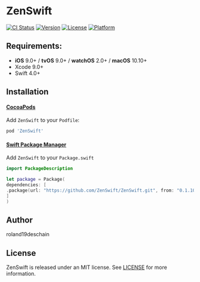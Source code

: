 # ZenSwift

[![CI Status](http://img.shields.io/travis/roland19deschain/ZenSwift.svg?style=flat)](https://travis-ci.org/roland19deschain/ZenSwift)
[![Version](https://img.shields.io/cocoapods/v/ZenSwift.svg?style=flat)](http://cocoapods.org/pods/ZenSwift)
[![License](https://img.shields.io/cocoapods/l/ZenSwift.svg?style=flat)](http://cocoapods.org/pods/ZenSwift)
[![Platform](https://img.shields.io/cocoapods/p/ZenSwift.svg?style=flat)](http://cocoapods.org/pods/ZenSwift)

## Requirements:
- **iOS** 9.0+ / **tvOS** 9.0+ / **watchOS** 2.0+ / **macOS** 10.10+
- Xcode 9.0+
- Swift 4.0+

## Installation

#### [CocoaPods](http://cocoapods.org)
Add `ZenSwift` to your `Podfile`:

```ruby
pod 'ZenSwift'
```

#### [Swift Package Manager](https://swift.org/package-manager/)

Add `ZenSwift` to your `Package.swift`

```swift
import PackageDescription

let package = Package(
dependencies: [
.package(url: "https://github.com/ZenSwift/ZenSwift.git", from: "0.1.10")
]
)
```

## Author

roland19deschain

## License

ZenSwift is released under an MIT license. See [LICENSE](LICENSE) for more information.
